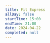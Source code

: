 ```yaml
---
title: Fit Express
allDay: false
startTime: 15:00
endTime: 21:00
date: 2024-04-22
completed: null
---
```

